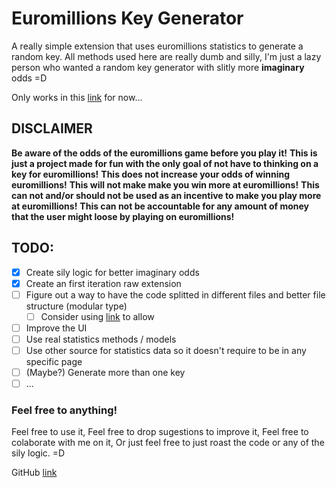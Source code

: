 # Euromillions Key Generator
A really simple extension that uses euromillions statistics to
generate a random key. All methods used here are really dumb and silly,
I'm just a lazy person who wanted a random key generator with slitly more **imaginary** odds =D

Only works in this [link](https://www.jogossantacasa.pt/web/SCEstatisticas/) for now...

## **DISCLAIMER**
**Be aware of the odds of the euromillions game before you play it!**
**This is just a project made for fun with the only goal of not have to thinking on a key for euromillions!**
**This does not increase your odds of winning euromillions!**
**This will not make make you win more at euromillions!**
**This can not and/or should not be used as an incentive to make you play more at euromillions!**
**This can not be accountable for any amount of money that the user might loose by playing on euromillions!**

## TODO:
* [x] Create sily logic for better imaginary odds
* [x] Create an first iteration raw extension
* [ ] Figure out a way to have the code splitted in different files and better file structure (modular type)
  * [ ] Consider using [link](https://github.com/narralabs/brackets) to allow
* [ ] Improve the UI
* [ ] Use real statistics methods / models
* [ ] Use other source for statistics data so it doesn't require to be in any specific page
* [ ] (Maybe?) Generate more than one key
* [ ] ...

### Feel free to anything!
Feel free to use it,
Feel free to drop sugestions to improve it,
Feel free to colaborate with me on it,
Or just feel free to just roast the code or any of the sily logic. =D

GitHub [link](https://github.com/sFerreiraDev/Euromillions-Key-Generator)